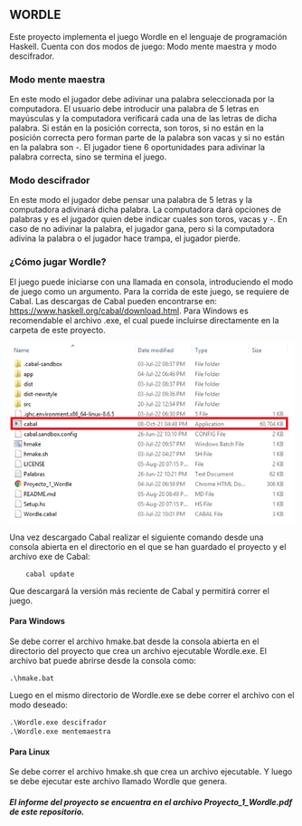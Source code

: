 ## WORDLE

Este proyecto implementa el juego Wordle en el lenguaje de programación Haskell.
Cuenta con dos modos de juego: Modo mente maestra y modo descifrador.

### Modo mente maestra 
En este modo el jugador debe adivinar una palabra seleccionada por la computadora. El usuario debe introducir una palabra de 5 letras en mayúsculas y la computadora verificará cada una de las letras de dicha palabra. Si están en la posición correcta, son toros, si no están en la posición correcta pero forman parte de la palabra son vacas y si no están en la palabra son -.
El jugador tiene 6 oportunidades para adivinar la palabra correcta, sino se termina el juego.

### Modo descifrador
En este modo el jugador debe pensar una palabra de 5 letras y la computadora adivinará dicha palabra. La computadora dará opciones de palabras y es el jugador quien debe indicar cuales son toros, vacas y -. En caso de no adivinar la palabra, el jugador gana, pero si la computadora adivina la palabra o el jugador hace trampa, el jugador pierde.

### ¿Cómo jugar Wordle?
El juego puede iniciarse con una llamada en consola, introduciendo el modo de juego como un argumento. Para la corrida de este juego, se requiere de Cabal. Las descargas de Cabal pueden encontrarse en: https://www.haskell.org/cabal/download.html. Para Windows es recomendable el archivo .exe, el cual puede incluirse directamente en la carpeta de este proyecto.

<img src="cabal.png" alt="directorio"/>

Una vez descargado Cabal realizar el siguiente comando desde una consola abierta en el directorio en el que se han guardado el proyecto y el archivo exe de Cabal:
    
        cabal update
        
 Que descargará la versión más reciente de Cabal y permitirá correr el juego.

#### Para Windows 
Se debe correr el archivo hmake.bat desde la consola abierta en el directorio del proyecto que crea un archivo ejecutable Wordle.exe. El archivo bat puede abrirse desde la consola como:

    .\hmake.bat

Luego en el mismo directorio de Wordle.exe se debe correr el archivo con el modo deseado:

    .\Wordle.exe descifrador
    .\Wordle.exe mentemaestra

#### Para Linux
Se debe correr el archivo hmake.sh que crea un archivo ejecutable. Y luego se debe ejecutar este archivo llamado Wordle que genera.

##### El informe del proyecto se encuentra en el archivo Proyecto_1_Wordle.pdf de este repositorio.
